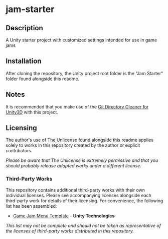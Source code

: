 # jam-starter

## Description
A Unity starter project with customized settings intended for use in game jams

## Installation
After cloning the repository, the Unity project root folder is the "Jam Starter" folder found alongside this readme.

## Notes
It is recommended that you make use of the [Git Directory Cleaner for Unity3D](https://github.com/strich/git-dir-cleaner-for-unity3d) with this project.

## Licensing
The author's use of The Unlicense found alongside this readme applies solely to works in this repository created by the author or explicit contributors.

_Please be aware that The Unlicense is extremely permissive and that you should probably release adapted works under a different license._

### Third-Party Works
This repository contains additional third-party works with their own individual licenses. Please see accompanying licenses alongside each third-party work for details of their licensing. For convenience, the following list has been assembled:

* [Game Jam Menu Template](https://assetstore.unity.com/packages/essentials/game-jam-menu-template-40465) - **Unity Technologies**

_This list may not be complete and should not be taken as representative of the licenses of third-party works distributed in this repository._
